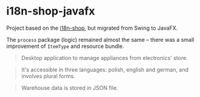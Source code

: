 # i18n-shop-javafx

Project based on the [i18n-shop](https://github.com/hvvka/i18n-shop), 
but migrated from Swing to JavaFX.

The `process` package (logic) remained almost the same 
– there was a small improvement of `ItemType` and resource bundle.

> Desktop application to manage appliances from electronics' store.

> It's accessible in three languages: polish, english and german, and involves plural forms.

> Warehouse data is stored in JSON file. 
